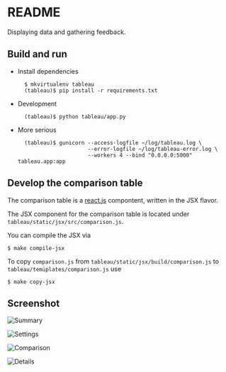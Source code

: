 README
======

Displaying data and gathering feedback.

Build and run
-------------

* Install dependencies

        $ mkvirtualenv tableau
        (tableau)$ pip install -r requirements.txt


* Development

        (tableau)$ python tableau/app.py


* More serious

        (tableau)$ gunicorn --access-logfile ~/log/tableau.log \
                            --error-logfile ~/log/tableau-error.log \
                            --workers 4 --bind "0.0.0.0:5000" tableau.app:app


Develop the comparison table
----------------------------

The comparison table is a [react.js](http://facebook.github.io/react/) compontent,
written in the JSX flavor.

The JSX component for the comparison table is located under
`tableau/static/jsx/src/comparison.js`.

You can compile the JSX via

    $ make compile-jsx

To copy `comparison.js` from `tableau/static/jsx/build/comparison.js`
to `tableau/temüplates/comparison.js` use

    $ make copy-jsx



Screenshot
----------

![Summary](http://i.imgur.com/06y7y9C.png)

![Settings](http://i.imgur.com/qMTU3Qu.png)

![Comparison](http://i.imgur.com/aAmwzNm.png)

![Details](http://i.imgur.com/y2nihvZ.png)